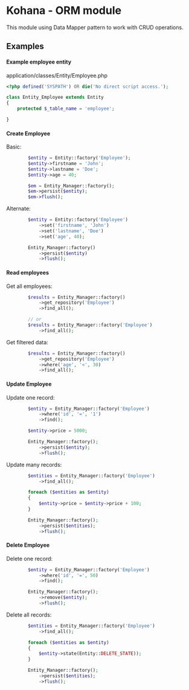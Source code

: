 # Kohana - ORM module

This module using Data Mapper pattern to work with CRUD operations.

## Examples

#### Example employee entity

application/classes/Entity/Employee.php

```php
<?php defined('SYSPATH') OR die('No direct script access.');

class Entity_Employee extends Entity
{
    protected $_table_name = 'employee';

}
```

#### Create Employee

Basic:

```php
        $entity = Entity::factory('Employee');
        $entity->firstname = 'John';
        $entity->lastname = 'Doe';
        $entity->age = 40;

        $em = Entity_Manager::factory();
        $em->persist($entity);
        $em->flush();
```

Alternate:

```php
        $entity = Entity::factory('Employee')
            ->set('firstname', 'John')
            ->set('lastname', 'Doe')
            ->set('age', 40);

        Entity_Manager::factory()
            ->persist($entity)
            ->flush();
```

#### Read employees

Get all employees:

```php
        $results = Entity_Manager::factory()
            ->get_repository('Employee')
            ->find_all();

        // or
        $results = Entity_Manager::factory('Employee')
            ->find_all();

```

Get filtered data:

```php
        $results = Entity_Manager::factory()
            ->get_repository('Employee')
            ->where('age', '<', 30)
            ->find_all();

```

#### Update Employee

Update one record:

```php
        $entity = Entity_Manager::factory('Employee')
            ->where('id', '=', '1')
            ->find();

        $entity->price = 5000;

        Entity_Manager::factory();
            ->persist($entity);
            ->flush();

```

Update many records:

```php
        $entities = Entity_Manager::factory('Employee')
            ->find_all();

        foreach ($entities as $entity)
        {
            $entity->price = $entity->price + 100;
        }

        Entity_Manager::factory();
            ->persist($entities);
            ->flush();

```

#### Delete Employee

Delete one record:

```php
        $entity = Entity_Manager::factory('Employee')
            ->where('id', '=', 50)
            ->find();

        Entity_Manager::factory();
            ->remove($entity);
            ->flush();

```

Delete all records:

```php
        $entities = Entity_Manager::factory('Employee')
            ->find_all();

        foreach ($entities as $entity)
        {
            $entity->state(Entity::DELETE_STATE));
        }

        Entity_Manager::factory();
            ->persist($entities);
            ->flush();

```
